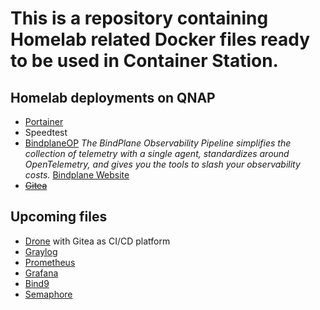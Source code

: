 # This is a repository containing Homelab related Docker files ready to be used in Container Station.

## Homelab deployments on QNAP
- [Portainer](portainer.yaml)
- Speedtest
- [BindplaneOP](bindplane.yaml)
*The BindPlane Observability Pipeline simplifies the collection of telemetry with a single agent, standardizes around OpenTelemetry, and gives you the tools to slash your observability costs.*
[Bindplane Website](https://observiq.com/docs/getting-started/quickstart-guide)
- ~~[Gitea](gitea.yaml)~~
## Upcoming files
- [Drone](https://www.drone.io) with Gitea as CI/CD platform
- [Graylog](https://graylog.org/)
- [Prometheus](https://prometheus.io/)
- [Grafana](https://grafana.com/)
- [Bind9](https://www.isc.org/bind/) 
- [Semaphore](https://www.semui.co/) 